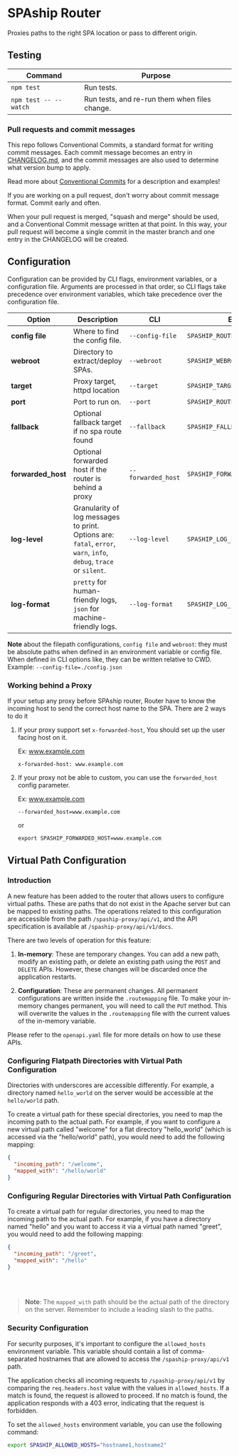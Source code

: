 # SPAship Router

Proxies paths to the right SPA location or pass to different origin.

## Testing

| Command               | Purpose                                       |
| --------------------- | --------------------------------------------- |
| `npm test`            | Run tests.                                    |
| `npm test -- --watch` | Run tests, and re-run them when files change. |

### Pull requests and commit messages

This repo follows Conventional Commits, a standard format for writing commit messages. Each commit message becomes an entry in [CHANGELOG.md](./CHANGELOG.md), and the commit messages are also used to determine what version bump to apply.

Read more about [Conventional Commits](https://www.conventionalcommits.org) for a description and examples!

If you are working on a pull request, don't worry about commit message format. Commit early and often.

When your pull request is merged, "squash and merge" should be used, and a Conventional Commit message written at that point. In this way, your pull request will become a single commit in the master branch and one entry in the CHANGELOG will be created.

## Configuration

Configuration can be provided by CLI flags, environment variables, or a configuration file. Arguments are processed in that order, so CLI flags take precedence over environment variables, which take precedence over the configuration file.

| Option             | Description                                                                                                        | CLI                | Env                          | config.json        | Default                 |
| ------------------ | ------------------------------------------------------------------------------------------------------------------ | ------------------ | ---------------------------- | ------------------ | ----------------------- |
| **config file**    | Where to find the config file.                                                                                     | `--config-file`    | `SPASHIP_ROUTER_CONFIG_FILE` | N/A                | none                    |
| **webroot**        | Directory to extract/deploy SPAs.                                                                                  | `--webroot`        | `SPASHIP_WEBROOT`            | `"webroot"`        | `/var/www/html`         |
| **target**         | Proxy target, httpd location                                                                                       | `--target`         | `SPASHIP_TARGET`             | `"target"`         | `http://localhost:8080` |
| **port**           | Port to run on.                                                                                                    | `--port`           | `SPASHIP_ROUTER_PORT`        | `"port"`           | `8080`                  |
| **fallback**       | Optional fallback target if no spa route found                                                                     | `--fallback`       | `SPASHIP_FALLBACK`           | `"fallback"`       | none                    |
| **forwarded_host** | Optional forwarded host if the router is behind a proxy                                                              | `--forwarded_host` | `SPASHIP_FORWARDED_HOST`     | `"forwarded_host"` | none                    |
| **log-level**      | Granularity of log messages to print. Options are: `fatal`, `error`, `warn`, `info`, `debug`, `trace` or `silent`. | `--log-level`      | `SPASHIP_LOG_LEVEL`          | `"log_level"`      | `info`                  |
| **log-format**     | `pretty` for human-friendly logs, `json` for machine-friendly logs.                                                | `--log-format`     | `SPASHIP_LOG_FORMAT`         | `"log_format"`     | `pretty`                |

**Note** about the filepath configurations, `config file` and `webroot`: they must be absolute paths when defined in an environment variable or config file. When defined in CLI options like, they can be written relative to CWD. Example: `--config-file=./config.json`

### Working behind a Proxy

If your setup any proxy before SPAship router, Router have to know the incoming host to send the correct host name to the SPA. There are 2 ways to do it

1. If your proxy support set `x-forwarded-host`, You should set up the user facing host on it.

   Ex: www.example.com

   ```
   x-forwarded-host: www.example.com
   ```

2. If your proxy not be able to custom, you can use the `forwarded_host` config parameter.

   Ex: www.example.com

   ```
   --forwarded_host=www.example.com
   ```

   or

   ```
   export SPASHIP_FORWARDED_HOST=www.example.com
   ```
## Virtual Path Configuration

### Introduction

A new feature has been added to the router that allows users to configure virtual paths. These are paths that do not exist in the Apache server but can be mapped to existing paths. The operations related to this configuration are accessible from the path `/spaship-proxy/api/v1`, and the API specification is available at `/spaship-proxy/api/v1/docs`.

There are two levels of operation for this feature:

1. **In-memory**: These are temporary changes. You can add a new path, modify an existing path, or delete an existing path using the `POST` and `DELETE` APIs. However, these changes will be discarded once the application restarts.

2. **Configuration**: These are permanent changes. All permanent configurations are written inside the `.routemapping` file. To make your in-memory changes permanent, you will need to call the `PUT` method. This will overwrite the values in the `.routemapping` file with the current values of the in-memory variable.

Please refer to the `openapi.yaml` file for more details on how to use these APIs.

### Configuring Flatpath Directories with Virtual Path Configuration

Directories with underscores are accessible differently. For example, a directory named `hello_world` on the server would be accessible at the `hello/world` path.

To create a virtual path for these special directories, you need to map the incoming path to the actual path. For example, if you want to configure a new virtual path called "welcome" for a flat directory "hello_world" (which is accessed via the "hello/world" path), you would need to add the following mapping:

```json
{
  "incoming_path": "/welcome",
  "mapped_with": "/hello/world"
}
```

### Configuring Regular Directories with Virtual Path Configuration

To create a virtual path for regular directories, you need to map the incoming path to the actual path. For example, if you have a directory named "hello" and you want to access it via a virtual path named "greet", you would need to add the following mapping:

```json
{
  "incoming_path": "/greet",
  "mapped_with": "/hello"
}
```
<br>
<br>

> **Note**: The `mapped_with` path should be the actual path of the directory on the server. Remember to include a leading slash to the paths.

### Security Configuration

For security purposes, it's important to configure the `allowed_hosts` environment variable. This variable should contain a list of comma-separated hostnames that are allowed to access the `/spaship-proxy/api/v1` path.

The application checks all incoming requests to `/spaship-proxy/api/v1` by comparing the `req.headers.host` value with the values in `allowed_hosts`. If a match is found, the request is allowed to proceed. If no match is found, the application responds with a 403 error, indicating that the request is forbidden.

To set the `allowed_hosts` environment variable, you can use the following command:

```bash
export SPASHIP_ALLOWED_HOSTS="hostname1,hostname2"
